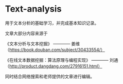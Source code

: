 # Text-analysis
用于文本分析的基础学习，并完成基本知识记录。

文章大部分内容来源于 

《文本分析与文本挖掘》 ———— 姜维 （https://book.douban.com/subject/30433554/）
                                      
《在线文本数据挖掘：算法原理与编程实现》 ———— 刘通  （http://product.dangdang.com/27916151.html）

同时结合网络搜索和老师提供的文章进行编辑。


